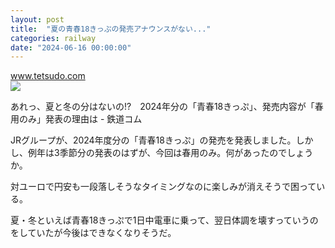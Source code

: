```yaml
---
layout: post
title:  "夏の青春18きっぷの発売アナウンスがない..."
categories: railway
date: "2024-06-16 00:00:00"
---
```



<div class="card">
  <a href="https://www.tetsudo.com/column/753/"></a>
  <div class="card__header">
    <a href="https://www.tetsudo.com/column/753/">www.tetsudo.com</a>
  </div>
  <div class="card__image">
    <img src="https://images.tetsudo.com/column/753/313_5000_001.jpg">
  </div>
  <div class="card__title">
    <p>あれっ、夏と冬の分はないの!?　2024年分の「青春18きっぷ」、発売内容が「春用のみ」発表の理由は - 鉄道コム</p>
  </div>
  <div class="card__description">
    <p>JRグループが、2024年度分の「青春18きっぷ」の発売を発表しました。しかし、例年は3季節分の発表のはずが、今回は春用のみ。何があったのでしょうか。</p>
  </div>
</div>


対ユーロで円安も一段落しそうなタイミングなのに楽しみが消えそうで困っている。

夏・冬といえば青春18きっぷで1日中電車に乗って、翌日体調を壊すっていうのをしていたが今後はできなくなりそうだ。

